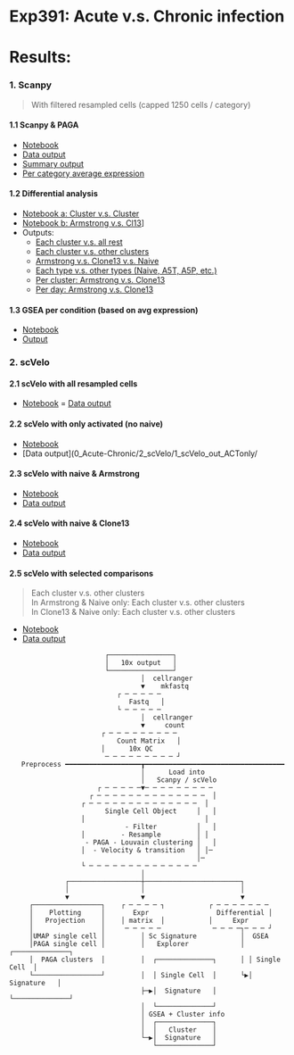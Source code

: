 
# Exp391: Acute v.s. Chronic infection

# Results:

### 1. Scanpy <br>
   > With filtered resampled cells (capped 1250 cells / category) <br>
   
   #### 1.1 Scanpy & PAGA 
   - [Notebook](0_Acute-Chronic/codes_local/1_0-0_SCANPY_PAGA_resampled.ipynb)
   - [Data output](0_Acute-Chronic/1_Scanpy/0_Scanpy_out_resampled/0_Acute-Chronic_paga/)
   - [Summary output](0_Acute-Chronic/1_Scanpy/0_Scanpy_out_resampled/0_sum/)
   - [Per category average expression](0_Acute-Chronic/1_Scanpy/0_Scanpy_out_resampled/1_avg_expr/)
   
   #### 1.2 Differential analysis
   - [Notebook a: Cluster v.s. Cluster](0_Acute-Chronic/codes_local/1_0-a_SCANPY_PAGA_resampled_DifferentialAnalysis_cluster-vs-cluster.ipynb)
   - [Notebook b: Armstrong v.s. Cl13](0_Acute-Chronic/codes_local/1_0-a_SCANPY_PAGA_resampled_DifferentialAnalysis_cluster-vs-cluster.ipynb)]
   - Outputs:
     - [Each cluster v.s. all rest](0_Acute-Chronic/1_Scanpy/0_Scanpy_out_resampled/2_DE/eachCluster_vs_All/)
     - [Each cluster v.s. other clusters](0_Acute-Chronic/1_Scanpy/0_Scanpy_out_resampled/2_DE/Cluster_vs_Cluster/)
     - [Armstrong v.s. Clone13 v.s. Naive](0_Acute-Chronic/1_Scanpy/0_Scanpy_out_resampled/2_DE/Arm_vs_Cl13/)
     - [Each type v.s. other types (Naive, A5T, A5P, etc.)](0_Acute-Chronic/1_Scanpy/0_Scanpy_out_resampled/2_DE/celltype_vs_celltype/)
     - [Per cluster: Armstrong v.s. Clone13](0_Acute-Chronic/1_Scanpy/0_Scanpy_out_resampled/2_DE/perCluster_Arm_vs_Cl13)
     - [Per day: Armstrong v.s. Clone13](0_Acute-Chronic/1_Scanpy/0_Scanpy_out_resampled/2_DE/perTimepoint_Arm_vs_Cl13/)
   
   #### 1.3 GSEA per condition (based on avg expression)
   - [Notebook](0_Acute-Chronic/codes_local/2_0_GSEA_resampled_avg_expr.ipynb)
   - [Output](0_Acute-Chronic/1_Scanpy/0_Scanpy_out_resampled/3_GSEA/)
   
### 2. scVelo <br>

   #### 2.1 scVelo with all resampled cells
   - [Notebook](0_Acute-Chronic/codes_local/3_0_scVelo_Analysis_resampled.ipynb)
   = [Data output](0_Acute-Chronic/2_scVelo/0_scVelo_out_resampled/)
   
   #### 2.2 scVelo with only activated (no naive)
   - [Notebook](0_Acute-Chronic/codes_local/3_1_scVelo_Analysis_ACTonly.ipynb)
   - [Data output](0_Acute-Chronic/2_scVelo/1_scVelo_out_ACTonly/
   
   #### 2.3 scVelo with naive & Armstrong
   - [Notebook](0_Acute-Chronic/codes_local/3_2_scVelo_Analysis_ARMonly.ipynb)
   - [Data output](0_Acute-Chronic/2_scVelo/2_scVelo_out_ARMonly/)

   #### 2.4 scVelo with naive & Clone13
   - [Notebook](0_Acute-Chronic/codes_local/3_3_scVelo_Analysis_CL13only.ipynb)
   - [Data output](0_Acute-Chronic/2_scVelo/3_scVelo_out_CL13only/)
   
   #### 2.5 scVelo with selected comparisons
   > Each cluster v.s. other clusters <br>
   > In Armstrong & Naive only: Each cluster v.s. other clusters <br>
   > In Clone13 & Naive only: Each cluster v.s. other clusters <br>
   - [Notebook](0_Acute-Chronic/codes_local/3_4_scVelo_Analysis_LouvainCluster.ipynb)
   - [Data output](0_Acute-Chronic/2_scVelo/4_scVelo_out_LouvainCluster/)

```                                                                      
                        ┌────────────────┐                                  
                        │   10x output   │                                  
                        └────────────────┘                                  
                                 │  cellranger                              
                                 ▼    mkfastq                               
                           ┌ ─ ─ ─ ─ ─                                      
                              Fastq   │                                     
                           └ ─ ─ ─ ─ ─                                      
                                 │  cellranger                              
                                 ▼     count                                
                       ┌ ─ ─ ─ ─ ─ ─ ─ ─ ─                                  
                           Count Matrix   │                                 
                       │      10x QC                                        
                        ─ ─ ─ ─ ─ ─ ─ ─ ─ ┘                                 
   Preprocess ━━━━━━━━━━━━━━━━━━━┳━━━━━━━━━━━━━━━━━━━━━━━━━━━━━━━━━━━       
                                 │      Load into                           
                                 │   Scanpy / scVelo                        
                      ┌ ─ ─ ─ ─ ─▼─ ─ ─ ─ ─ ─ ─ ─ ─                         
                    ┌ ─ ─ ─ ─ ─ ─ ─ ─ ─ ─ ─ ─ ─ ─  │                        
                  ┌ ─ ─ ─ ─ ─ ─ ─ ─ ─ ─ ─ ─ ─ ─  │                          
                        Single Cell Object     │   │                        
                  │                              │                          
                             - Filter          │   │                        
                  │         - Resample         │ │                         
                   - PAGA - Louvain clustering │   │                        
                  │  - Velocity & transition   │ │─                         
                                               │─                           
                  └ ─ ─ ─ ─ ─ ─ ─ ─ ─ ─ ─ ─ ─ ─                             
                                 │                      
              ┌──────────────────┼────────────────────────┐                 
              │                  │                        │                 
              ▼                  ▼                        ▼                 
     ┌─────────────────┐    ┌ ─ ─ ─ ─ ┐           ┌ ─ ─ ─ ─ ─ ─ ─           
     │    Plotting     │       Expr                 Differential │          
     │   Projection    │    │ matrix  │           │     Expr                
     │                 │     ─ ─ ─ ─ ─             ─ ─ ─ ─┐─ ─ ─ ┘          
     │UMAP single cell │         │ Sc Signature           │  GSEA           
     │PAGA single cell │         │   Explorer             │ ┌──────────────┐
     │  PAGA clusters  │         │  ┌──────────────┐      │ │ Single Cell  │
     └─────────────────┘         │  │ Single Cell  │      └▶│  Signature   │
                                 ├─▶│  Signature   │        └──────────────┘
                                 │  └──────────────┘                        
                                 │ GSEA + Cluster info                      
                                 │  ┌──────────────┐                        
                                 │  │   Cluster    │                        
                                 └─▶│  Signature   │                        
                                    └──────────────┘                        
```
